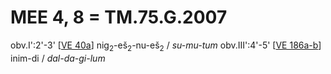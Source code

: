 # MEE 4, 8 = TM.75.G.2007

obv.I':2'-3'    [[VE 40a]]  nig<sub>2</sub>-eš<sub>2</sub>-nu-eš<sub>2</sub> / *su-mu-tum*
obv.III':4'-5'  [[VE 186a-b]]   inim-di / *dal-da-gi-lum*

[//begin]: # "Autogenerated link references for markdown compatibility"
[VE 40a]: <VE 40a> "VE 40a"
[VE 186a-b]: <VE 186a-b> "VE 186a-b"
[//end]: # "Autogenerated link references"